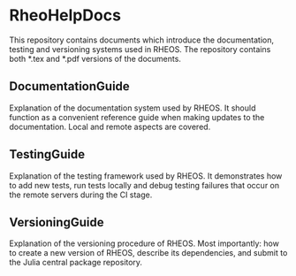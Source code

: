 # RheoHelpDocs

This repository contains documents which introduce the documentation, testing and versioning systems used in RHEOS. The repository contains both *.tex and *.pdf versions of the documents.

## DocumentationGuide

Explanation of the documentation system used by RHEOS. It should function as a convenient reference guide when making updates to the documentation. Local and remote aspects are covered.

## TestingGuide

Explanation of the testing framework used by RHEOS. It demonstrates how to add new tests, run tests locally and debug testing failures that occur on the remote servers during the CI stage.

## VersioningGuide

Explanation of the versioning procedure of RHEOS. Most importantly: how to create a new version of RHEOS, describe its dependencies, and submit to the Julia central package repository.
